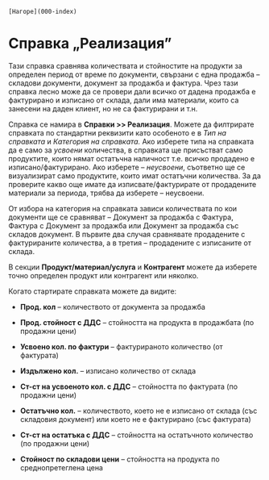 ```{only} html
[Нагоре](000-index)
```

# Справка „Реализация”

Тази справка сравнява количествата и стойностите на продукти за
определен период от време по документи, свързани с една
продажба – складови документи, документ за продажба и фактура.
Чрез тази справка лесно може да се провери дали всичко от дадена
продажба е фактурирано и изписано от склада, дали има материали,
които са занесени на даден клиент, но не са фактурирани и т.н.

Справка се намира в **Справки \>\> Реализация**. Можете да филтрирате
справката по стандартни реквизити като особеното е в *Тип на
справката* и *Категория на справката.* Ако изберете типа на
справката да е само за *усвоени* количества, в справката ще
присъстват само продуктите, които нямат остатъчна наличност
т.е. всичко продадено е изписано/фактурирано. Ако изберете –
*неусвоени*, съответно ще се визуализират само продуктите,
които имат остатъчни количества. За да проверите какво още имате да
изписвате/фактурирате от продадените материали за периода, трябва да
изберете – неусвоени.

От избора на категория на справката зависи количествата по кои документи
ще се сравняват – Документ за продажба с Фактура, Фактура с Документ за
продажба или Документ за продажба със складов документ. В първите два
случая сравнявате продадените с фактурираните количества, а в третия –
продадените с изписаните от склада.

В секции **Продукт/материал/услуга** и **Контрагент** можете да изберете
точно определен продукт или контрагент или няколко.

Когато стартирате справката можете да видите:

 - **Прод. кол** – количеството от документа за продажба

 - **Прод. стойност с ДДС** – стойността на продукта в продажбата (по продажни цени)

 - **Усвоено кол. по фактури** – фактурираното количество (от фактурата)

 - **Издължено кол.** – изписано количество от склада

 - **Ст-ст на усвоеното кол. с ДДС** – стойността по фактурата (по продажни цени)

 - **Остатъчно кол.** – количеството, което не е изписано от склада (със складовия документ) или което не е фактурирано (със фактурата)

 - **Ст-ст на остатъка с ДДС** – стойността на остатъчното количество (по продажни цени)

 - **Стойност по складови цени** – стойността на продукта по среднопретеглена цена